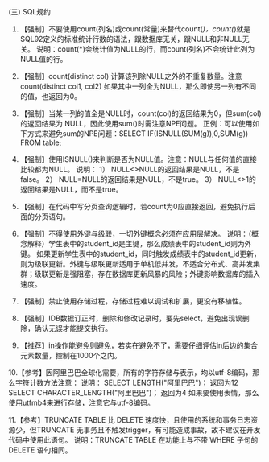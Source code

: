 (三) SQL规约 

1.	【强制】不要使用count(列名)或count(常量)来替代count(*)，count(*)就是SQL92定义的标准统计行数的语法，跟数据库无关，跟NULL和非NULL无关。
说明：count(*)会统计值为NULL的行，而count(列名)不会统计此列为NULL值的行。

2.	【强制】count(distinct col) 计算该列除NULL之外的不重复数量。注意 count(distinct col1, col2) 如果其中一列全为NULL，那么即使另一列有不同的值，也返回为0。

3.	【强制】当某一列的值全是NULL时，count(col)的返回结果为0，但sum(col)的返回结果为
NULL，因此使用sum()时需注意NPE问题。
正例：可以使用如下方式来避免sum的NPE问题：SELECT IF(ISNULL(SUM(g)),0,SUM(g)) FROM table;

4.	【强制】使用ISNULL()来判断是否为NULL值。注意：NULL与任何值的直接比较都为NULL。
说明：
1）	NULL<>NULL的返回结果是NULL，不是false。
2）	NULL=NULL的返回结果是NULL，不是true。
3）	NULL<>1的返回结果是NULL，而不是true。

5.	【强制】在代码中写分页查询逻辑时，若count为0应直接返回，避免执行后面的分页语句。

6.	【强制】不得使用外键与级联，一切外键概念必须在应用层解决。
说明：（概念解释）学生表中的student_id是主键，那么成绩表中的student_id则为外键。
如果更新学生表中的student_id，同时触发成绩表中的student_id更新，则为级联更新。外键与级联更新适用于单机低并发，不适合分布式、高并发集群；级联更新是强阻塞，存在数据库更新风暴的风险；外键影响数据库的插入速度。

7.	【强制】禁止使用存储过程，存储过程难以调试和扩展，更没有移植性。

8.	【强制】IDB数据订正时，删除和修改记录时，要先select，避免出现误删除，确认无误才能提交执行。

9.	【推荐】in操作能避免则避免，若实在避免不了，需要仔细评估in后边的集合元素数量，控制在1000个之内。

10.【参考】因阿里巴巴全球化需要，所有的字符存储与表示，均以utf-8编码，那么字符计数方法注意：
说明：
    SELECT LENGTH("阿里巴巴")； 返回为12
    SELECT CHARACTER_LENGTH("阿里巴巴")； 返回为4
    如果要使用表情，那么使用utfmb4来进行存储，注意它与utf-8编码。

11.【参考】TRUNCATE TABLE 比 DELETE 速度快，且使用的系统和事务日志资源少，但TRUNCATE 无事务且不触发trigger，有可能造成事故，故不建议在开发代码中使用此语句。
说明：TRUNCATE TABLE 在功能上与不带 WHERE 子句的 DELETE 语句相同。
